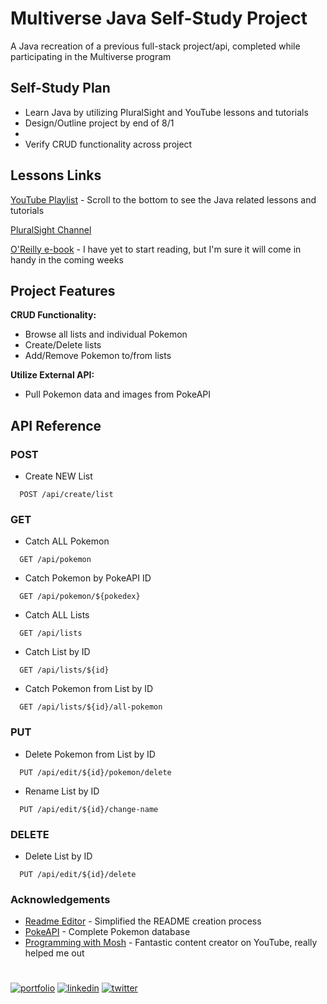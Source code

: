 
# Multiverse Java Self-Study Project

A Java recreation of a previous full-stack project/api, completed while participating in the Multiverse program


## Self-Study Plan

- Learn Java by utilizing PluralSight and YouTube lessons and tutorials
- Design/Outline project by end of 8/1
- 
- Verify CRUD functionality across project


## Lessons Links

[YouTube Playlist](https://youtube.com/playlist?list=PLtgniFeQ_KZvK-sHoQ21kjPzHrGGdmViA) - Scroll to the bottom to see the Java related lessons and tutorials

[PluralSight Channel](https://app.pluralsight.com/channels/details/c591aeb5-e7c6-44ad-959a-0a88d1ff24de)

[O'Reilly e-book](https://www.barnesandnoble.com/w/learning-java-marc-loy/1135637237?ean=9781492056270) - I have yet to start reading, but I'm sure it will come in handy in the coming weeks
## Project Features

**CRUD Functionality:** 
 - Browse all lists and individual Pokemon
 - Create/Delete lists
 - Add/Remove Pokemon to/from lists
 

**Utilize External API:**
 - Pull Pokemon data and images from PokeAPI
## API Reference

### POST

 - Create NEW List

```http
  POST /api/create/list
```

### GET

 - Catch ALL Pokemon

```http
  GET /api/pokemon
```
 - Catch Pokemon by PokeAPI ID

```http
  GET /api/pokemon/${pokedex}
```

 - Catch ALL Lists

```http
  GET /api/lists
```

 - Catch List by ID

```http
  GET /api/lists/${id}
```

 - Catch Pokemon from List by ID

```http
  GET /api/lists/${id}/all-pokemon
```

### PUT

 - Delete Pokemon from List by ID

```http
  PUT /api/edit/${id}/pokemon/delete
```

 - Rename List by ID

```http
  PUT /api/edit/${id}/change-name
```

### DELETE

 - Delete List by ID

```http
  PUT /api/edit/${id}/delete
```
### Acknowledgements

 - [Readme Editor](https://readme.so/editor) - Simplified the README creation process
 - [PokeAPI](https://pokeapi.co/) - Complete Pokemon database
 - [Programming with Mosh](https://www.youtube.com/c/programmingwithmosh) - Fantastic content creator on YouTube, really helped me out

#
[![portfolio](https://img.shields.io/badge/my_portfolio-000?style=for-the-badge&logo=ko-fi&logoColor=white)](https://studiobebop.games)
[![linkedin](https://img.shields.io/badge/linkedin-0A66C2?style=for-the-badge&logo=linkedin&logoColor=white)](https://www.linkedin.com/in/haley-tobias-019a84132/)
[![twitter](https://img.shields.io/badge/twitter-1DA1F2?style=for-the-badge&logo=twitter&logoColor=white)](https://twitter.com/mrsallhershots)

